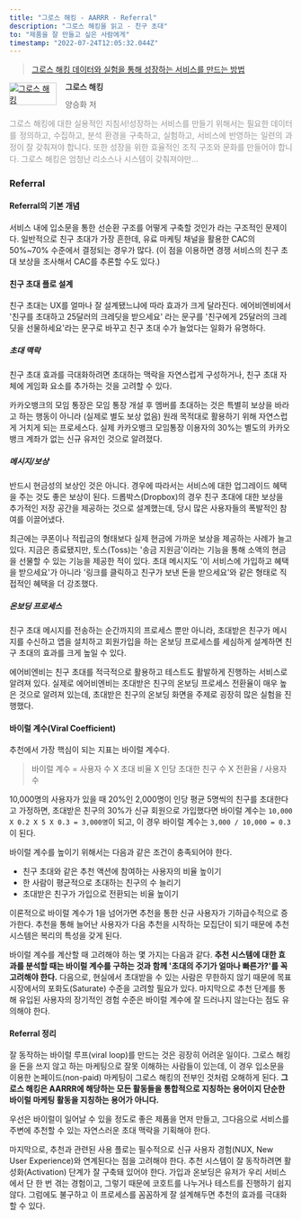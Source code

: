 ```yaml
---
title: "그로스 해킹 - AARRR - Referral"
description: "그로스 해킹을 읽고 - 친구 초대"
to: "제품을 잘 만들고 싶은 사람에게"
timestamp: "2022-07-24T12:05:32.044Z"
---
```


> [그로스 해킹 데이터와 실험을 통해 성장하는 서비스를 만드는 방법](http://www.yes24.com/Product/Goods/96576416)

<div style="clear: left; text-align: left">
  <div style="float: left; margin: 0 15px 5px 0">
    <a
      href="http://www.yes24.com/Product/Goods/96576416"
      style="display: inline-block; overflow: hidden; border: solid 1px #ccc"
      target="_blank"
      ><img
        style="margin: -1px; vertical-align: top"
        src="//image.yes24.com/goods/96576416/S"
        alt="그로스 해킹"
    /></a>
  </div>
  <div>
    <p
      style="
        line-height: 1.2em;
        color: #333;
        font-size: 14px;
        font-weight: bold;
      "
    >
      그로스 해킹
    </p>
    <p style="margin-top: 5px; line-height: 1.2em; color: #666">
      양승화 저
    </p>
    <p
      style="
        margin-top: 14px;
        line-height: 1.5em;
        text-align: justify;
        color: #999;
      "
    >
      그로스 해킹에 대한 실용적인 지침서!성장하는 서비스를 만들기 위해서는
      필요한 데이터를 정의하고, 수집하고, 분석 환경을 구축하고, 실험하고,
      서비스에 반영하는 일련의 과정이 잘 갖춰져야 합니다. 또한 성장을 위한
      효율적인 조직 구조와 문화를 만들어야 합니다. 그로스 해킹은 엄청난 리소스나
      시스템이 갖춰져야만...
    </p>
  </div>
</div>

### Referral

#### Referral의 기본 개념

서비스 내에 입소문을 통한 선순환 구조를 어떻게 구축할 것인가 라는 구조적인 문제이다.
일반적으로 친구 초대가 가장 흔한데, 유료 마케팅 채널을 활용한 CAC의 50%~70% 수준에서 결정되는 경우가 많다. (이 점을 이용하면 경쟁 서비스의 친구 초대 보상을 조사해서 CAC를 추론할 수도 있다.)

#### 친구 초대 플로 설계

친구 초대는 UX를 얼마나 잘 설계됐느냐에 따라 효과가 크게 달라진다. 에어비엔비에서 '친구를 초대하고 25달러의 크레딧을 받으세요' 라는 문구를 '친구에게 25달러의 크레딧을 선물하세요'라는 문구로 바꾸고 친구 초대 수가 늘었다는 일화가 유명하다.

##### 초대 맥락

친구 초대 효과를 극대화하려면 초대하는 맥락을 자연스럽게 구성하거나, 친구 초대 자체에 게임화 요소를 추가하는 것을 고려할 수 있다.

카카오뱅크의 모임 통장은 모임 통장 개설 후 멤버를 초대하는 것은 특별히 보상을 바라고 하는 행동이 아니라 (실제로 별도 보상 없음) 원래 목적대로 활용하기 위해 자연스럽게 거치게 되는 프로세스다. 실제 카카오뱅크 모임통장 이용자의 30%는 별도의 카카오뱅크 계좌가 없는 신규 유저인 것으로 알려졌다.

##### 메시지/보상

반드시 현금성의 보상인 것은 아니다. 경우에 따라서는 서비스에 대한 업그레이드 혜택을 주는 것도 좋은 보상이 된다. 드롭박스(Dropbox)의 경우 친구 초대에 대한 보상을 추가적인 저장 공간을 제공하는 것으로 설계했는데, 당시 많은 사용자들의 폭발적인 참여를 이끌어냈다.

최근에는 쿠폰이나 적립금의 형태보다 실제 현금에 가까운 보상을 제공하는 사례가 늘고 있다. 지금은 종료됐지만, 토스(Toss)는 '송금 지원금'이라는 기능을 통해 소액의 현금을 선물할 수 있는 기능을 제공한 적이 있다. 초대 메시지도 '이 서비스에 가입하고 혜택을 받으세요'가 아니라 '링크를 클릭하고 친구가 보낸 돈을 받으세요'와 같은 형태로 직접적인 혜택을 더 강조했다.

##### 온보딩 프로세스

친구 초대 메시지를 전송하는 순간까지의 프로세스 뿐만 아니라, 초대받은 친구가 메시지를 수신하고 앱을 설치하고 회원가입을 하는 온보딩 프로세스를 세심하게 설계하면 친구 초대의 효과를 크게 높일 수 있다.

에어비엔비는 친구 초대를 적극적으로 활용하고 테스트도 활발하게 진행하는 서비스로 알려져 있다. 실제로 에어비엔비는 초대받은 친구의 온보딩 프로세스 전환율이 매우 높은 것으로 알려져 있는데, 초대받은 친구의 온보딩 화면을 주제로 굉장히 많은 실험을 진행했다.

#### 바이럴 계수(Viral Coefficient)

추천에서 가장 핵심이 되는 지표는 바이럴 계수다.

> 바이럴 계수 = 사용자 수 X 초대 비율 X 인당 초대한 친구 수 X 전환율 / 사용자 수

10,000명의 사용자가 있을 때 20%인 2,000명이 인당 평균 5명씩의 친구를 초대한다고 가정하면, 초대받은 친구의 30%가 신규 회원으로 가입했다면 바이럴 계수는 `10,000 X 0.2 X 5 X 0.3 = 3,000명`이 되고, 이 경우 바이럴 계수는 `3,000 / 10,000 = 0.3`이 된다.

바이럴 계수를 높이기 위해서는 다음과 같은 조건이 충족되어야 한다.

- 친구 초대와 같은 추천 액션에 참여하는 사용자의 비율 높이기
- 한 사람이 평균적으로 초대하는 친구의 수 늘리기
- 초대받은 친구가 가입으로 전환되는 비율 높이기

이론적으로 바이럴 계수가 1을 넘어가면 추천을 통한 신규 사용자가 기하급수적으로 증가한다. 추천을 통해 늘어난 사용자가 다음 추천을 시작하는 모집단이 되기 때문에 추천 시스템은 복리의 특성을 갖게 된다.

바이럴 계수를 계산할 때 고려해야 하는 몇 가지는 다음과 같다. **추천 시스템에 대한 효과를 분석할 때는 바이럴 계수를 구하는 것과 함께 '초대의 주기가 얼마나 빠른가?'를 꼭 고려해야 한다.** 다음으로, 현실에서 초대받을 수 있는 사람은 무한하지 않기 때문에 목표 시장에서의 포화도(Saturate) 수준을 고려할 필요가 있다. 마지막으로 추천 단계를 통해 유입된 사용자의 장기적인 경험 수준은 바이럴 계수에 잘 드러나지 않는다는 점도 유의해야 한다.

#### Referral 정리

잘 동작하는 바이럴 루프(viral loop)를 만드는 것은 굉장히 어려운 일이다. 그로스 해킹을 돈을 쓰지 않고 하는 마케팅으로 잘못 이해하는 사람들이 있는데, 이 경우 입소문을 이용한 논페이드(non-paid) 마케팅이 그로스 해킹의 전부인 것처럼 오해하게 된다. **그로스 해킹은 AARRR에 해당하는 모든 활동들을 통합적으로 지칭하는 용어이지 단순한 바이럴 마케팅 활동을 지칭하는 용어가 아니다.**

우선은 바이럴이 일어날 수 있을 정도로 좋은 제품을 먼저 만들고, 그다음으로 서비스를 주변에 추천할 수 있는 자연스러운 초대 맥락을 기획해야 한다.

마지막으로, 추천과 관련된 사용 플로는 필수적으로 신규 사용자 경험(NUX, New User Experience)와 연계된다는 점을 고려해야 한다. 추천 시스템이 잘 동작하려면 활성화(Activation) 단계가 잘 구축돼 있어야 한다. 가입과 온보딩은 유저가 우리 서비스에서 단 한 번 겪는 경험이고, 그렇기 때문에 코호트를 나누거나 테스트를 진행하기 쉽지 않다. 그럼에도 불구하고 이 프로세스를 꼼꼼하게 잘 설계해두면 추천의 효과를 극대화할 수 있다.

